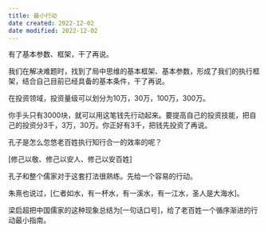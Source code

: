 ```yaml
---
title: 最小行动
date created: 2022-12-02
date modified: 2022-12-02
---
```


有了基本参数、框架，干了再说。

我们在解决难题时，找到了局中思维的基本框架、基本参数，形成了我们的执行框架，结合自己目前已经具备的基本条件，干了再说。  

在投资领域，投资量级可以划分为10万，30万，100万，300万。

你手头只有3000块，就可以用这笔钱先行动起来。要提高自己的投资技能，把自己的投资分3千，3万，30万。你正好有3千，把钱先投资了再说。

孔子是怎么忽悠老百姓执行知行合一的效率的呢？  

[修己以敬、修己以安人、修己以安百姓]  

孔子和整个儒家对于这套打法很熟练。先给一个容易的行动。  

朱熹也说过，[仁者如水，有一杯水，有一溪水，有一江水，圣人是大海水]。  

梁启超把中国儒家的这种现象总结为[一句话口号]，给了老百姓一个循序渐进的行动最小指南。